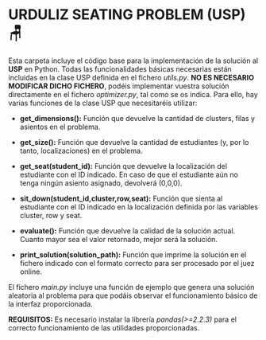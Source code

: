 # URDULIZ SEATING PROBLEM (USP) 🪑

Esta carpeta incluye el código base para la implementación de la solución al **USP** en Python. Todas las funcionalidades básicas necesarias están incluidas en la clase USP definida en el fichero *utils.py*. **NO ES NECESARIO MODIFICAR DICHO FICHERO**, podéis implementar vuestra solución directamente en el fichero *optimizer.py*, tal como se os indica. Para ello, hay varias funciones de la clase USP que necesitaréis utilizar:

 - **get_dimensions():** Función que devuelve la cantidad de clusters, filas y asientos en el problema.

 - **get_size():** Función que devuelve la cantidad de estudiantes (y, por lo tanto, localizaciones) en el problema.

 - **get_seat(student_id):** Función que devuelve la localización del estudiante con el ID indicado. En caso de que el estudiante aún no tenga ningún asiento asignado, devolverá (0,0,0).

 - **sit_down(student_id,cluster,row,seat):** Función que sienta al estudiante con el ID indicado en la localización definida por las variables cluster, row y seat.

 - **evaluate():** Función que devuelve la calidad de la solución actual. Cuanto mayor sea el valor retornado, mejor será la solución.

 - **print_solution(solution_path):** Función que imprime la solución en el fichero indicado con el formato correcto para ser procesado por el juez online.

El fichero *main.py* incluye una función de ejemplo que genera una solución aleatoria al problema para que podáis observar el funcionamiento básico de la interfaz proporcionada.

**REQUISITOS:** Es necesario instalar la librería *pandas(>=2.2.3)* para el correcto funcionamiento de las utilidades proporcionadas.
